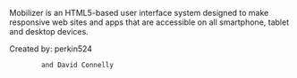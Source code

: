 Mobilizer is an HTML5-based user interface system designed to make responsive web sites and apps that are accessible on all smartphone, tablet and desktop devices.

Created by: perkin524

            and David Connelly
